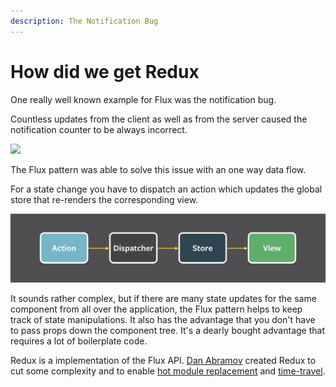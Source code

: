 ```yaml
---
description: The Notification Bug
---
```


# How did we get Redux

One really well known example for Flux was the notification bug.

Countless updates from the client as well as from the server caused the notification counter to be always incorrect.

![](https://encrypted-tbn0.gstatic.com/images?q=tbn:ANd9GcQZg7-aVRfctv-NUbESjrQJJDrn_GESCDvHByDpK-XPi_HyQ_Mr_w&s)

The Flux pattern was able to solve this issue with an one way data flow.

For a state change you have to dispatch an action which updates the global store that re-renders the corresponding view.

![](.gitbook/assets/flux-simple-f8-diagram-1300w.png)

It sounds rather complex, but if there are many state updates for the same component from all over the application, the Flux pattern helps to keep track of state manipulations. It also has the advantage that you don't have to pass props down the component tree. It's a dearly bought advantage that requires a lot of boilerplate code.

Redux is a implementation of the Flux API. [Dan Abramov](https://github.com/gaearon) created Redux to cut some complexity and to enable [hot module replacement](https://webpack.js.org/concepts/hot-module-replacement/) and [time-travel](https://medium.com/the-web-tub/time-travel-in-react-redux-apps-using-the-redux-devtools-5e94eba5e7c0).



